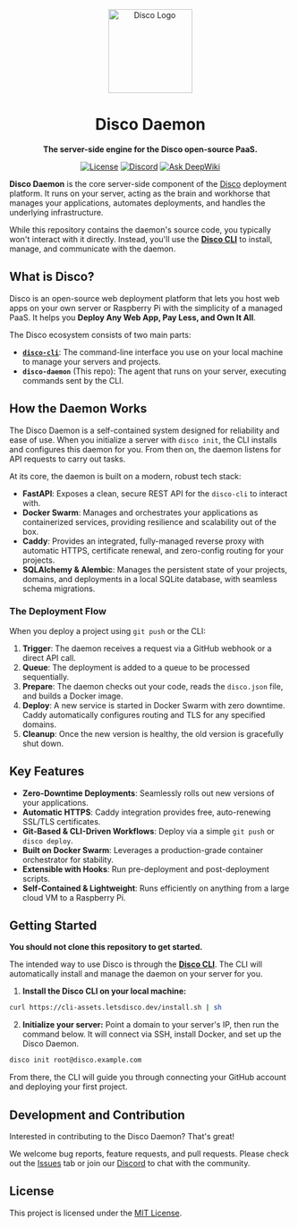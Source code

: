 <div align="center">
  <img src="https://github.com/letsdiscodev/.github/assets/1017304/8c1d7ecc-4bb7-411a-8da1-e7c4ff465931" alt="Disco Logo" width="150">
  <h1>Disco Daemon</h1>
  <p>
    <strong>The server-side engine for the Disco open-source PaaS.</strong>
  </p>
  <p>
    <a href="https://github.com/letsdiscodev/disco-daemon/blob/main/LICENSE"><img src="https://img.shields.io/github/license/letsdiscodev/disco-daemon" alt="License"></a>
    <a href="https://discord.gg/7J4vb5uUwU"><img src="https://img.shields.io/discord/1200593573062651914?logo=discord&label=discord" alt="Discord"></a>
    <a href="https://deepwiki.com/letsdiscodev/disco-daemon"><img src="https://deepwiki.com/badge.svg" alt="Ask DeepWiki"></a>
  </p>
</div>

**Disco Daemon** is the core server-side component of the [Disco](https://disco.cloud) deployment platform. It runs on your server, acting as the brain and workhorse that manages your applications, automates deployments, and handles the underlying infrastructure.

While this repository contains the daemon's source code, you typically won't interact with it directly. Instead, you'll use the [**Disco CLI**](https://github.com/letsdiscodev/cli) to install, manage, and communicate with the daemon.

## What is Disco?

Disco is an open-source web deployment platform that lets you host web apps on your own server or Raspberry Pi with the simplicity of a managed PaaS. It helps you **Deploy Any Web App, Pay Less, and Own It All**.

The Disco ecosystem consists of two main parts:
*   [**`disco-cli`**](https://github.com/letsdiscodev/cli): The command-line interface you use on your local machine to manage your servers and projects.
*   **`disco-daemon`** (This repo): The agent that runs on your server, executing commands sent by the CLI.

## How the Daemon Works

The Disco Daemon is a self-contained system designed for reliability and ease of use. When you initialize a server with `disco init`, the CLI installs and configures this daemon for you. From then on, the daemon listens for API requests to carry out tasks.

At its core, the daemon is built on a modern, robust tech stack:

*   **FastAPI**: Exposes a clean, secure REST API for the `disco-cli` to interact with.
*   **Docker Swarm**: Manages and orchestrates your applications as containerized services, providing resilience and scalability out of the box.
*   **Caddy**: Provides an integrated, fully-managed reverse proxy with automatic HTTPS, certificate renewal, and zero-config routing for your projects.
*   **SQLAlchemy & Alembic**: Manages the persistent state of your projects, domains, and deployments in a local SQLite database, with seamless schema migrations.

### The Deployment Flow

When you deploy a project using `git push` or the CLI:

1.  **Trigger**: The daemon receives a request via a GitHub webhook or a direct API call.
2.  **Queue**: The deployment is added to a queue to be processed sequentially.
3.  **Prepare**: The daemon checks out your code, reads the `disco.json` file, and builds a Docker image.
4.  **Deploy**: A new service is started in Docker Swarm with zero downtime. Caddy automatically configures routing and TLS for any specified domains.
5.  **Cleanup**: Once the new version is healthy, the old version is gracefully shut down.

## Key Features

*   **Zero-Downtime Deployments**: Seamlessly rolls out new versions of your applications.
*   **Automatic HTTPS**: Caddy integration provides free, auto-renewing SSL/TLS certificates.
*   **Git-Based & CLI-Driven Workflows**: Deploy via a simple `git push` or `disco deploy`.
*   **Built on Docker Swarm**: Leverages a production-grade container orchestrator for stability.
*   **Extensible with Hooks**: Run pre-deployment and post-deployment scripts.
*   **Self-Contained & Lightweight**: Runs efficiently on anything from a large cloud VM to a Raspberry Pi.

## Getting Started

**You should not clone this repository to get started.**

The intended way to use Disco is through the **[Disco CLI](https://github.com/letsdiscodev/cli)**. The CLI will automatically install and manage the daemon on your server for you.

1.  **Install the Disco CLI on your local machine:**
```bash
curl https://cli-assets.letsdisco.dev/install.sh | sh
```

2.  **Initialize your server:**
    Point a domain to your server's IP, then run the command below. It will connect via SSH, install Docker, and set up the Disco Daemon.
```bash
disco init root@disco.example.com
```

From there, the CLI will guide you through connecting your GitHub account and deploying your first project.

## Development and Contribution

Interested in contributing to the Disco Daemon? That's great!

We welcome bug reports, feature requests, and pull requests. Please check out the [Issues](https://github.com/letsdiscodev/disco-daemon/issues) tab or join our [Discord](https://discord.gg/7J4vb5uUwU) to chat with the community.

## License

This project is licensed under the [MIT License](LICENSE).
